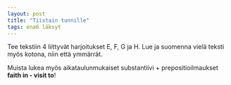 ```yaml
---
layout: post
title: "Tiistain tunnille"
tags: ena6 läksyt
---
```


Tee tekstiin 4 liittyvät harjoitukset E, F, G ja H. Lue ja suomenna vielä teksti myös kotona, niin että ymmärrät.

Muista lukea myös aikataulunmukaiset substantiivi + prepositioilmaukset **faith in - visit to**!